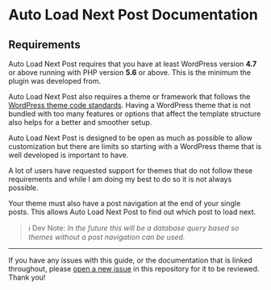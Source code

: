 # Auto Load Next Post Documentation

## Requirements

Auto Load Next Post requires that you have at least WordPress version **4.7** or above running with PHP version **5.6** or above. This is the minimum the plugin was developed from.

Auto Load Next Post also requires a theme or framework that follows the [WordPress theme code standards](https://codex.wordpress.org/Theme_Development#Theme_Development_Standards). Having a WordPress theme that is not bundled with too many features or options that affect the template structure also helps for a better and smoother setup.

Auto Load Next Post is designed to be open as much as possible to allow customization but there are limits so starting with a WordPress theme that is well developed is important to have.

A lot of users have requested support for themes that do not follow these requirements and while I am doing my best to do so it is not always possible.

Your theme must also have a post navigation at the end of your single posts. This allows Auto Load Next Post to find out which post to load next.

> ℹ️ Dev Note: _In the future this will be a database query based so themes without a post navigation can be used._

---

If you have any issues with this guide, or the documentation that is linked throughout, please [open a new issue](https://github.com/AutoLoadNextPost/alnp-documentation/issues/new) in this repository for it to be reviewed. Thank you!